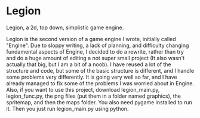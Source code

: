 # Legion
Legion, a 2d, top down, simplistic game engine.

Legion is the second version of a game engine I wrote, initially called "Engine".
Due to sloppy writing, a lack of planning, and difficulty changing fundamental aspects of Engine,
I decided to do a rewrite, rather than try and do a huge amount of editing a not super small project (It also wasn't actually that big, but I am a bit of a noob).
I have reused a lot of the structure and code, but some of the basic structure is different, and I handle some problems very differently.
It is going very well so far, and I have already managed to fix some of the problems I was worried about in Engine.
Also, if you want to use this project, download legion_main.py, legion_func.py, the png files (put them in a folder named graphics), the spritemap, and then the maps folder.
You also need pygame installed to run it.
Then you just run legion_main.py using python.
